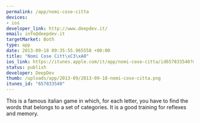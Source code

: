 ```yaml
--- 
permalink: /app/nomi-cose-citta
devices: 
- ios
developer_link: http://www.deepdev.it/
email: info@deepdev.it
targetMarket: Both
type: app
date: 2013-09-18 09:35:55.965558 +00:00
title: "Nomi Cose Citt\xC3\xA0"
ios_link: https://itunes.apple.com/it/app/nomi-cose-citta/id657833540?mt=8
status: publish
developer: DeepDev
thumb: /uploads/app/2013-09/2013-09-18-nomi-cose-citta.png
itunes_id: "657833540"
---
```


This is a famous italian game in which, for each letter, you have to find the words that belongs to a set of categories. It is a good training for reflexes and memory.
